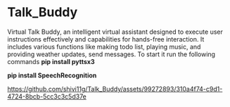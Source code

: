 # Talk_Buddy
Virtual Talk Buddy, an intelligent virtual assistant designed to execute user instructions effectively and capabilities for hands-free interaction. 
It includes various functions like making todo list, playing music, and providing weather updates, send messages.
To start it run the following commands
**pip install pyttsx3**

**pip install SpeechRecognition**



https://github.com/shivi11g/Talk_Buddy/assets/99272893/310a4f74-c9d1-4724-8bcb-5cc3c3c5d37e

